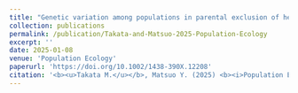 ```yaml
---
title: "Genetic variation among populations in parental exclusion of heterospecific larvae in burying beetles"
collection: publications
permalink: /publication/Takata-and-Matsuo-2025-Population-Ecology
excerpt: ''
date: 2025-01-08
venue: 'Population Ecology'
paperurl: 'https://doi.org/10.1002/1438-390X.12208'
citation: '<b><u>Takata M.</u></b>, Matsuo Y. (2025) <b><i>Population Ecology</i></b> in press.'
---
```

